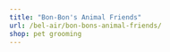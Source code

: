 ```yaml
---
title: "Bon-Bon's Animal Friends"
url: /bel-air/bon-bons-animal-friends/
shop: pet grooming
---
```

